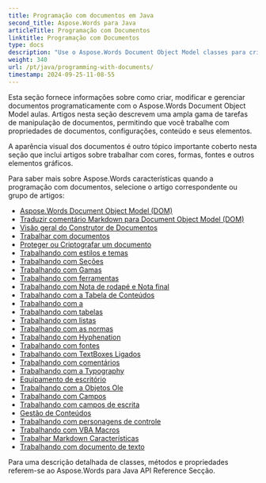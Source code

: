 ```yaml
---
title: Programação com documentos em Java
second_title: Aspose.Words para Java
articleTitle: Programação com Documentos
linktitle: Programação com Documentos
type: docs
description: "Use o Aspose.Words Document Object Model classes para criar, modificar e gerenciar programaticamente documentos com Java. Trabalhe com propriedades de documentos, configurações e conteúdo, bem como com aparência de documentos através da gestão de cores, formas, fontes e outros gráficos."
weight: 340
url: /pt/java/programming-with-documents/
timestamp: 2024-09-25-11-08-55
---
```


Esta seção fornece informações sobre como criar, modificar e gerenciar documentos programaticamente com o Aspose.Words Document Object Model aulas. Artigos nesta seção descrevem uma ampla gama de tarefas de manipulação de documentos, permitindo que você trabalhe com propriedades de documentos, configurações, conteúdo e seus elementos.

A aparência visual dos documentos é outro tópico importante coberto nesta seção que inclui artigos sobre trabalhar com cores, formas, fontes e outros elementos gráficos.

Para saber mais sobre Aspose.Words características quando a programação com documentos, selecione o artigo correspondente ou grupo de artigos:

- [Aspose.Words Document Object Model (DOM)](/words/pt/java/aspose-words-document-object-model/)
- [Traduzir comentário Markdown para Document Object Model (DOM)](/words/pt/java/translate-markdown-to-document-object-model/)
- [Visão geral do Construtor de Documentos](/words/pt/java/document-builder-overview/)
- [Trabalhar com documentos](/words/pt/java/working-with-document/)
- [Proteger ou Criptografar um documento](/words/pt/java/protect-or-encrypt-a-document/)
- [Trabalhando com estilos e temas](/words/java/working-with-styles/)
- [Trabalhando com Seções](/words/pt/java/working-with-sections/)
- [Trabalhando com Gamas](/words/pt/java/working-with-ranges/)
- [Trabalhando com ferramentas](/words/pt/java/working-with-headers-and-footers/)
- [Trabalhando com Nota de rodapé e Nota final](/words/pt/java/working-with-footnote-and-endnote/)
- [Trabalhando com a Tabela de Conteúdos](/words/pt/java/working-with-table-of-contents/)
- [Trabalhando com a](/words/pt/java/working-with-bookmarks/)
- [Trabalhando com tabelas](/words/pt/java/working-with-tables/)
- [Trabalhando com listas](/words/pt/java/working-with-lists/)
- [Trabalhando com as normas](/words/pt/java/working-with-paragraphs/)
- [Trabalhando com Hyphenation](/words/pt/java/working-with-hyphenation/)
- [Trabalhando com fontes](/words/pt/java/working-with-fonts/)
- [Trabalhando com TextBoxes Ligados](/words/pt/java/working-with-linked-textboxes/)
- [Trabalhando com comentários](/words/pt/java/working-with-comments/)
- [Trabalhando com a Typography](/words/pt/java/working-with-asian-typography/)
- [Equipamento de escritório](/words/java/working-with-graphic-elements/)
- [Trabalhando com a Objetos Ole](/words/pt/java/working-with-ole-objects/)
- [Trabalhando com Campos](/words/pt/java/working-with-fields/)
- [Trabalhando com campos de escrita](/words/pt/java/working-with-form-fields/)
- [Gestão de Conteúdos](/words/java/contents-management/)
- [Trabalhando com personagens de controle](/words/pt/java/working-with-control-characters/)
- [Trabalhando com VBA Macros](/words/pt/java/working-with-vba-macros/)
- [Trabalhar Markdown Características](/words/pt/java/working-with-markdown-features/)
- [Trabalhando com documento de texto](/words/pt/java/working-with-text-document/)

Para uma descrição detalhada de classes, métodos e propriedades referem-se ao Aspose.Words para Java API Reference Secção.
